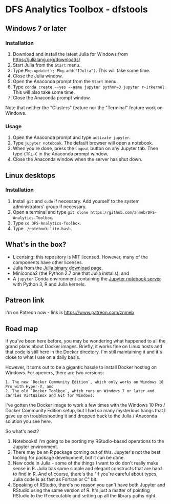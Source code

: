 # DFS Analytics Toolbox - dfstools

## Windows 7 or later

### Installation
1. Download and install the latest Julia for Windows from <https://julialang.org/downloads/>
2. Start Julia from the `Start` menu.
3. Type `Pkg.update(); Pkg.add("IJulia")`. This will take some time.
4. Close the Julia window.
5. Open the Anaconda prompt from the `Start` menu.
6. Type `conda create --yes --name jupyter python=3 jupyter r-irkernel`. This will also take some time.
7. Close the Anaconda prompt window.

Note that neither the "Clusters" feature nor the "Terminal" feature work on Windows.

### Usage
1. Open the Anaconda prompt and type `activate jupyter`.
2. Type `jupyter notebook`. The default browser will open a notebook.
3. When you're done, press the `Logout` button on any Jupyter tab. Then type `CTRL-C` in the Anaconda prompt window.
4. Close the Anaconda window when the server has shut down.

## Linux desktops

### Installation
1. Install `git` and `sudo` if necessary. Add yourself to the system administrators' group if necessary.
2. Open a terminal and type `git clone https://github.com/znmeb/DFS-Analytics-Toolbox`.
3. Type `cd DFS-Analytics-Toolbox`.
4. Type `./notebook-lite.bash`.

## What's in the box?
* Licensing: this repository is MIT licensed. However, many of the components have other licenses.
* Julia from the [Julia binary download page](http://julialang.org/downloads/),
* Miniconda2 (the Python 2.7 one that Julia installs), and
* A `jupyter` Conda environment containing the [Jupyter notebook server](https://jupyter.org/) with Python 3, R and Julia kernels.

## Patreon link
I'm on Patreon now - link is <https://www.patreon.com/znmeb>

## Road map
If you've been here before, you may be wondering what happened to all the grand plans about Docker images. Briefly, it works fine on Linux hosts and that code is still here in the Docker directory. I'm still maintaining it and it's close to what I use on a daily basis.

However, it turns out to be a gigantic hassle to install Docker hosting on Windows. For openers, there are two versions:

    1. The new `Docker Community Edition`, which only works on Windows 10 Pro with Hyper-V, and
    2. The old `Docker Toolbox`, which runs on Windows 7 or later and carries VirtualBox and Git for Windows.

I've gotten the Docker image to work a few times with the Windows 10 Pro / Docker Community Edition setup, but I had so many mysterious hangs that I gave up on troubleshooting it and dropped back to the Julia / Anaconda solution you see here.

So what's next?

1. Notebooks! I'm going to be porting my RStudio-based operations to the Jupyter environment.
2. There may be an R package coming out of this. Jupyter's not the best tooling for package development, but it can be done.
3. New code in Julia - some of the things I want to do don't really make sense in R. Julia has some simple and elegant constructs that are hard to find in R. And of course, there's the "if you're careful about types, Julia code is as fast as Fortran or C" bit.
4. Speaking of RStudio, there's no reason you can't have both Jupyter and RStudio using the same version of R. It's just a matter of pointing RStudio to the R executable and setting up all the library paths right.
